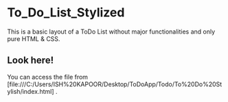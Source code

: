 # To_Do_List_Stylized
This is a basic layout of a ToDo List without major functionalities and only pure HTML &amp; CSS.

## Look here!

You can access the file from [file:///C:/Users/ISH%20KAPOOR/Desktop/ToDoApp/Todo/To%20Do%20Stylish/index.html] .
